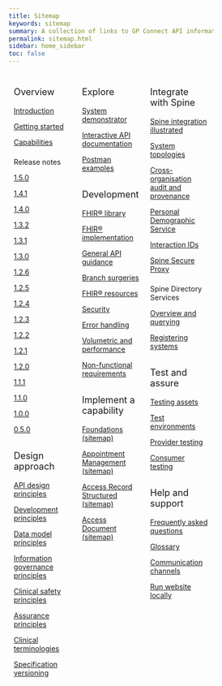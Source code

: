 ```yaml
---
title: Sitemap
keywords: sitemap
summary: A collection of links to GP Connect API information
permalink: sitemap.html
sidebar: home_sidebar
toc: false
---
```

<style>
* {
  box-sizing: border-box;
}

/* Create three equal columns that floats next to each other */
.column {
  float: left;
  width: 33.33%;
  padding: 10px;

}

/* Clear floats after the columns */
.row:after {
  content: "";
  display: table;
  clear: both;
}
</style>

<div class="row">
  <div class="column">
   <p style="font-size:18px">Overview</p>
    	<p><a href="index.html">Introduction</a></p>
    	<p><a href="overview_engage.html">Getting started</a></p>
    	<p><a href="overview_priority_capabilities.html">Capabilities</a></p>
	<p style="padding-top:8px">Release notes</p>
  <p><a href="overview_release_notes_1_5_0.html">1.5.0</a></p>  
  <p><a href="overview_release_notes_1_4_1.html">1.4.1</a></p>  
	<p><a href="overview_release_notes_1_4_0.html">1.4.0</a></p>
  <p><a href="overview_release_notes_1_3_2.html">1.3.2</a></p>  
	<p><a href="overview_release_notes_1_3_1.html">1.3.1</a></p>   
	<p><a href="overview_release_notes_1_3_0.html">1.3.0</a></p>
  <p><a href="overview_release_notes_1_2_6.html">1.2.6</a></p>  
  <p><a href="overview_release_notes_1_2_5.html">1.2.5</a></p>      
	<p><a href="overview_release_notes_1_2_4.html">1.2.4</a></p>  
    	<p><a href="overview_release_notes_1_2_3.html">1.2.3</a></p>
    	<p><a href="overview_release_notes_1_2_2.html">1.2.2</a></p>
    	<p><a href="overview_release_notes_1_2_1.html">1.2.1</a></p>
    	<p><a href="overview_release_notes_1_2_0.html">1.2.0</a></p>
    	<p><a href="overview_release_notes_1_1_1.html">1.1.1</a></p>
    	<p><a href="overview_release_notes_1_1_0.html">1.1.0</a></p>
    	<p><a href="overview_release_notes_1_0_0.html">1.0.0</a></p>
    	<p><a href="overview_release_notes_0_5_0.html">0.5.0</a></p>
    <p style="font-size:18px; padding-top:15px">Design approach</p>
    	<p><a href="designprinciples_open_api_principles.html">API design principles</a></p>
	<p><a href="designprinciples_development_principles.html">Development principles</a></p>
	<p><a href="designprinciples_data_model_principles.html">Data model principles</a></p>
	<p><a href="designprinciples_ig_principles.html">Information governance principles</a></p>
	<p><a href="designprinciples_clinical_safety_principles.html">Clinical safety principles</a></p>
	<p><a href="designprinciples_assurance_principles.html">Assurance principles</a></p>
	<p><a href="design_clinical_terminologies.html">Clinical terminologies</a></p>
	<p><a href="design_product_versioning.html">Specification versioning</a></p>
  </div>
  <div class="column">
    <p style="font-size:18px">Explore</p>
    	<p><a href="system_demonstrator.html">System demonstrator</a></p>
	<p><a href="system_swagger.html">Interactive API documentation</a></p>
	<p><a href="system_reference_postman.html">Postman examples</a></p>
    <p style="font-size:18px; padding-top:15px">Development</p>
	<p><a href="development_fhir_open_source_guidance.html">FHIR&reg; library</a></p>
	<p><a href="development_fhir_api_guidance.html">FHIR&reg; implementation</a></p>
	<p><a href="development_general_api_guidance.html">General API guidance</a></p>
	<p><a href="development_branch_surgeries.html">Branch surgeries</a></p>
	<p><a href="development_fhir_resource_guidance.html">FHIR&reg; resources</a></p>
	<p><a href="development_api_security_guidance.html">Security</a></p>
	<p><a href="development_fhir_error_handling_guidance.html">Error handling</a></p>
	<p><a href="development_api_volume_and_performance.html">Volumetric and performance</a></p>
	<p><a href="development_api_non_functional_requirements.html">Non-functional requirements</a></p>
    <p style="font-size:18px; padding-top:15px">Implement a capability</p>
	<p><a href="sitemap_foundations.html">Foundations (sitemap)</a></p>
	<p><a href="sitemap_appointment_management.html">Appointment Management (sitemap)</a></p>
	<p><a href="sitemap_access_record_structured.html">Access Record Structured (sitemap)</a></p>   
  <p><a href="sitemap_access_documents.html">Access Document (sitemap)</a></p>   
  </div>
  <div class="column">
    <p style="font-size:18px">Integrate with Spine</p>
    	<p><a href="integration_illustrated.html">Spine integration illustrated</a></p>
	<p><a href="integration_system_topologies.html">System topologies</a></p>
	<p><a href="integration_illustrated.html">Cross-organisation audit and provenance</a></p>
	<p><a href="integration_system_topologies.html">Personal Demographic Service</a></p>
	<p><a href="integration_interaction_ids.html">Interaction IDs</a></p>
	<p><a href="integration_spine_secure_proxy.html">Spine Secure Proxy</a></p>
	<p style="padding-top:8px">Spine Directory Services</p>
	<p><a href="integration_spine_directory_service.html">Overview and querying</a></p>
	<p><a href="integration_sds_registering_endpoints.html">Registering systems</a></p>
    <p style="font-size:18px; padding-top:15px">Test and assure</p>
    	<p><a href="testing_deliverables.html">Testing assets</a></p>
	<p><a href="testing_environments.html">Test environments</a></p>
	<p><a href="testing_api_provider_testing.html">Provider testing</a></p>
	<p><a href="testing_api_consumer_testing.html">Consumer testing</a></p>
    <p style="font-size:18px; padding-top:15px">Help and support</p>
    	<p><a href="support_faq.html">Frequently asked questions</a></p>
    	<p><a href="overview_glossary.html">Glossary</a></p>
    	<p><a href="support_communications.html">Communication channels</a></p>
    	<p><a href="support_run_website_locally.html">Run website locally</a></p>
  </div>
</div>

